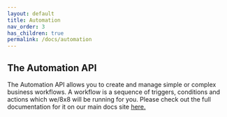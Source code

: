 ```yaml
---
layout: default
title: Automation
nav_order: 3
has_children: true
permalink: /docs/automation
---
```


## The Automation API

The Automation API allows you to create and manage simple or complex business workflows. A workflow is a sequence of triggers, conditions and actions which we/8x8 will be running for you.
Please check out the full documentation for it on our main docs site [here.](https://developer.8x8.com/connect/reference/getting-started-with-automation-api)
